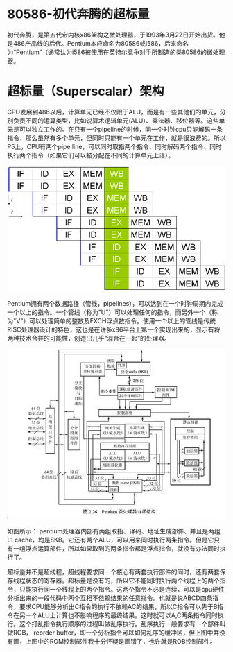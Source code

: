 # 80586-初代奔腾的超标量

初代奔腾，是第五代宏内核x86架构之微处理器，于1993年3月22日开始出货。他是486产品线的后代。Pentium本应命名为80586或i586，后来命名为“Pentium”（通常认为i586被使用在英特尔竞争对手所制造的类80586的微处理器。

# 超标量（Superscalar）架构
 
CPU发展到486以后，计算单元已经不仅限于ALU，而是有一些其他们的单元，分别负责不同的运算类型，比如说算术逻辑单元(ALU）、乘法器、移位器等。这些单元是可以独立工作的。在只有一个pipeline的时候，同一个时钟cpu只能解码一条指令，那么虽然有多个单元，但同时只能有一个单元在工作，就是很浪费的。所以P5上，CPU有两个pipe line，可以同时取指两个指令、同时解码两个指令、同时执行两个指令（如果它们可以被分配在不同的计算单元上话）。

![](/assets/Superscalarpipeline.png)


Pentium拥有两个数据路径（管线，pipelines），可以达到在一个时钟周期内完成一个以上的指令。一个管线（称为"U"）可以处理任何的指令，而另外一个（称为"V"）可以处理简单的整数及FXCH浮点数指令。使用一个以上的管线是传统RISC处理器设计的特色，这也是在许多x86平台上第一个实现出来的，显示有将两种技术合并的可能性，创造出几乎“混合在一起”的处理器。


![](/assets/2-26.JPG)

如图所示：
pentium处理器内部有两组取指、译码、地址生成部件、并且是两组L1 cache，均是8KB。它还有两个ALU，可以用来同时执行两条指令。但是它只有一组浮点运算部件，所以如果取到的两条指令都是浮点指令，就没有办法同时执行了。

超标量并不是超线程，超线程要求同一个核心有两套执行部件的同时，还有两套保存线程状态的寄存器。超标量是没有的，所以它不能同时执行两个线程上的两个指令，只能执行同一个线程上的两个指令。这两个指令不必是连续，可以是cpu硬件分析出来的一段代码中两个互相不依赖结果的任意指令。也就是说ABCD四条指令，要求CPU能够分析出C指令的执行不依赖AC的结果，所以C指令可以先于B指令在另一个ALU上计算也不影响程序的最终结果。这时就可以A,C两条指令同时执行。这个打乱指令执行顺序的过程叫做乱序执行。乱序执行一般要求有一个部件叫做ROB， reorder buffer，即一个分析指令可以如何乱序的缓冲区，但上图中并没有画，上图中的ROM控制部件我十分怀疑是画错了，也许就是ROB控制部件。